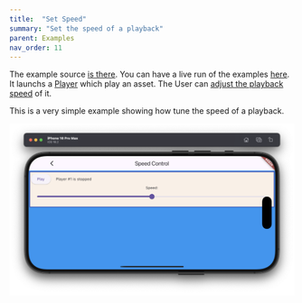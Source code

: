 ```yaml
---
title:  "Set Speed"
summary: "Set the speed of a playback"
parent: Examples
nav_order: 11
---
```

The example source [is there](https://github.com/canardoux/flutter_sound/blob/master/example/lib/speed_control/speed_control.dart). You can have a live run of the examples [here](/live/index.html).
It launchs a [Player](/api/player/FlutterSoundPlayer-class.html) which play an asset. 
The User can [adjust the playback speed](/api/player/FlutterSoundPlayer/setSpeed.html) of it.

This is a very simple example showing how tune the speed of a playback.

![screen shot](ScreenShots/SpeedControl.png)

